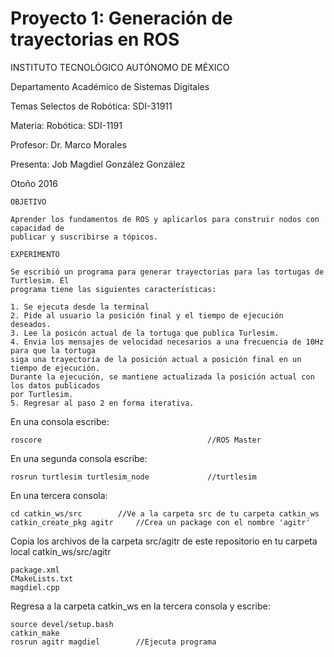 # Proyecto 1: Generación de trayectorias en ROS

INSTITUTO TECNOLÓGICO AUTÓNOMO DE MÉXICO

Departamento Académico de Sistemas Digitales

Temas Selectos de Robótica: SDI-31911

Materia: Robótica: SDI-1191

Profesor: Dr. Marco Morales

Presenta: Job Magdiel González González

Otoño 2016

```
OBJETIVO

Aprender los fundamentos de ROS y aplicarlos para construir nodos con capacidad de
publicar y suscribirse a tópicos.
```

```
EXPERIMENTO

Se escribió un programa para generar trayectorias para las tortugas de Turtlesim. El
programa tiene las siguientes características:

1. Se ejecuta desde la terminal
2. Pide al usuario la posición final y el tiempo de ejecución deseados.
3. Lee la posicón actual de la tortuga que publica Turlesim.
4. Envia los mensajes de velocidad necesarios a una frecuencia de 10Hz para que la tortuga
siga una trayectoria de la posición actual a posición final en un tiempo de ejecución.
Durante la ejecución, se mantiene actualizada la posición actual con los datos publicados
por Turtlesim.
5. Regresar al paso 2 en forma iterativa.
```


En una consola escribe:
```
roscore                             		//ROS Master
```

En una segunda consola escribe:
```
rosrun turtlesim turtlesim_node     		//turtlesim

```

En una tercera consola:
```
cd catkin_ws/src		//Ve a la carpeta src de tu carpeta catkin_ws
catkin_create_pkg agitr		//Crea un package con el nombre 'agitr'
```

Copia los archivos de la carpeta src/agitr de este repositorio en tu carpeta local catkin_ws/src/agitr
```
package.xml
CMakeLists.txt
magdiel.cpp
```

Regresa a la carpeta catkin_ws en la tercera consola y escribe:
```
source devel/setup.bash	
catkin_make
rosrun agitr magdiel		//Ejecuta programa
``` 


